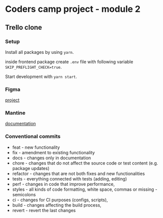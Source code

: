 # Coders camp project - module 2

## Trello clone

### Setup

Install all packages by using `yarn`.

inside frontend package create `.env` file with following variable `SKIP_PREFLIGHT_CHECK=true`.

Start development with `yarn start`.

### Figma

[project](https://www.figma.com/file/UOqXCGxVb1fjY7pWUzvI8K/Thullo---Trello-Clone?node-id=0%3A1)

### Mantine

[documentation](https://mantine.dev/)

### Conventional commits

- feat - new functionality
- fix - amendment to existing functionality
- docs - changes only in documentation
- chore - changes that do not affect the source code or test content (e.g. package updates)
- refactor - changes that are not both fixes and new functionalities
- tests - everything connected with tests (adding, editing)
- perf - changes in code that improve performance,
- styles - all kinds of code formatting, white space, commas or missing - semicolons
- ci - changes for CI purposes (configs, scripts),
- build - changes affecting the build process,
- revert - revert the last changes
